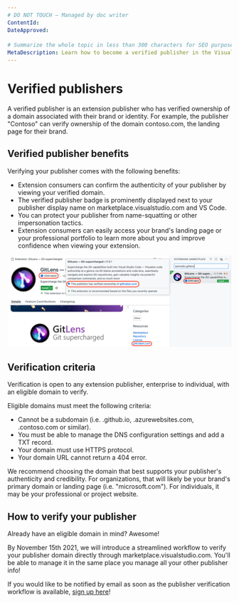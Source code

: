 ```yaml
---
# DO NOT TOUCH — Managed by doc writer
ContentId:
DateApproved:

# Summarize the whole topic in less than 300 characters for SEO purpose
MetaDescription: Learn how to become a verified publisher in the Visual Studio Marketplace by verifying your domain.
---
```


# Verified publishers

A verified publisher is an extension publisher who has verified ownership of a domain associated with their brand or identity. For example, the publisher "Contoso" can verify ownership of the domain contoso.com, the landing page for their brand.

## Verified publisher benefits

Verifying your publisher comes with the following benefits:

* Extension consumers can confirm the authenticity of your publisher by viewing your verified domain.
* The verified publisher badge is prominently displayed next to your publisher display name on marketplace.visualstudio.com and VS Code.
* You can protect your publisher from name-squatting or other impersonation tactics.
* Extension consumers can easily access your brand's landing page or your professional portfolio to learn more about you and improve confidence when viewing your extension.

![Verified publisher indicators in VS Code](images/verified-publishers/verified-publishers.png)

## Verification criteria

Verification is open to any extension publisher, enterprise to individual, with an eligible domain to verify.

Eligible domains must meet the following criteria:

* Cannot be a subdomain (i.e. <subdomain>.github.io, <subdomain>.azurewebsites.com, <subdomain>.contoso.com or similar).
* You must be able to manage the DNS configuration settings and add a TXT record.
* Your domain must use HTTPS protocol.
* Your domain URL cannot return a 404 error.

We recommend choosing the domain that best supports your publisher's authenticity and credibility. For organizations, that will likely be your brand's primary domain or landing page (i.e. "microsoft.com"). For individuals, it may be your professional or project website.

## How to verify your publisher

Already have an eligible domain in mind? Awesome!

By November 15th 2021, we will introduce a streamlined workflow to verify your publisher domain directly through marketplace.visualstudio.com. You'll be able to manage it in the same place you manage all your other publisher info!

If you would like to be notified by email as soon as the publisher verification workflow is available, [sign up here](https://aka.ms/verified-publisher-sign-up)!









